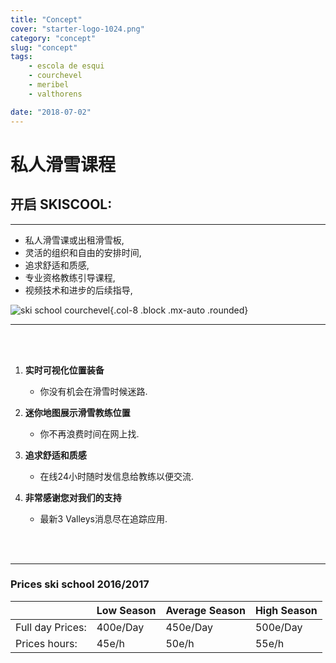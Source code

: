 ```yaml
---
title: "Concept"
cover: "starter-logo-1024.png"
category: "concept"
slug: "concept"
tags:
    - escola de esqui
    - courchevel
    - meribel
    - valthorens

date: "2018-07-02"
---
```



# 私人滑雪课程

## 开启 SKISCOOL:

---

* 私人滑雪课或出租滑雪板,
* 灵活的组织和自由的安排时间,
* 追求舒适和质感,
* 专业资格教练引导课程,
* 视频技术和进步的后续指导,

![ski school courchevel](https://skiscool.com/dist/offpiste.jpg){.col-8 .block .mx-auto .rounded}

---
<br/>
<br/>

1. **实时可视化位置装备**
    * 你没有机会在滑雪时候迷路.
    
2. **迷你地图展示滑雪教练位置**
    * 你不再浪费时间在网上找.
    
3. **追求舒适和质感**
    * 在线24小时随时发信息给教练以便交流.
    
4. **非常感谢您对我们的支持**
    * 最新3 Valleys消息尽在追踪应用.

<br/>
<br/>

---

### Prices ski school 2016/2017

|                       	| Low Season 	| Average Season 	| High Season 	|
|-----------------------	|--------------	|----------------	|--------------	|
| Full day Prices:         	|   400e/Day  	|    450e/Day   	|   500e/Day  	|
| Prices hours:         	|     45e/h    	|      50e/h     	|     55e/h    	|
